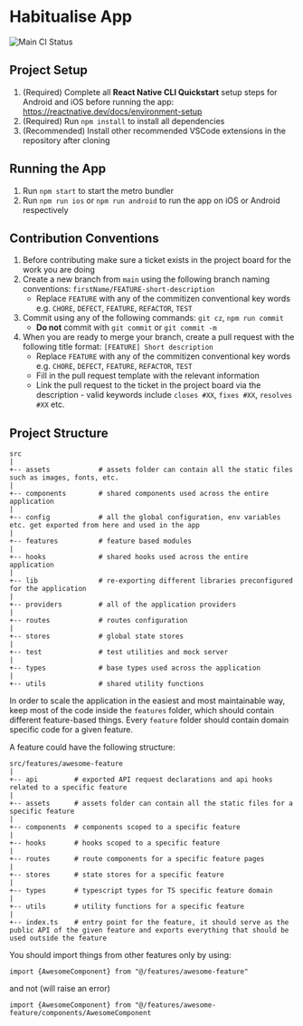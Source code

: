 # Habitualise App

![Main CI Status](https://github.com/Habitualise/habitualise-client/actions/workflows/ci.yml/badge.svg?branch=main)

## Project Setup

1. (Required) Complete all **React Native CLI Quickstart** setup steps for Android and iOS before running the app: https://reactnative.dev/docs/environment-setup
2. (Required) Run `npm install` to install all dependencies
3. (Recommended) Install other recommended VSCode extensions in the repository after cloning

## Running the App

1. Run `npm start` to start the metro bundler
2. Run `npm run ios` or `npm run android` to run the app on iOS or Android respectively

## Contribution Conventions

1. Before contributing make sure a ticket exists in the project board for the work you are doing
2. Create a new branch from `main` using the following branch naming conventions: `firstName/FEATURE-short-description`
   - Replace `FEATURE` with any of the commitizen conventional key words e.g. `CHORE`, `DEFECT`, `FEATURE`, `REFACTOR`, `TEST`
3. Commit using any of the following commands: `git cz`, `npm run commit`
   - **Do not** commit with `git commit` or `git commit -m`
4. When you are ready to merge your branch, create a pull request with the following title format: `[FEATURE] Short description`
   - Replace `FEATURE` with any of the commitizen conventional key words e.g. `CHORE`, `DEFECT`, `FEATURE`, `REFACTOR`, `TEST`
   - Fill in the pull request template with the relevant information
   - Link the pull request to the ticket in the project board via the description - valid keywords include `closes #XX`, `fixes #XX`, `resolves #XX` etc.

## Project Structure

```
src
|
+-- assets            # assets folder can contain all the static files such as images, fonts, etc.
|
+-- components        # shared components used across the entire application
|
+-- config            # all the global configuration, env variables etc. get exported from here and used in the app
|
+-- features          # feature based modules
|
+-- hooks             # shared hooks used across the entire application
|
+-- lib               # re-exporting different libraries preconfigured for the application
|
+-- providers         # all of the application providers
|
+-- routes            # routes configuration
|
+-- stores            # global state stores
|
+-- test              # test utilities and mock server
|
+-- types             # base types used across the application
|
+-- utils             # shared utility functions
```

In order to scale the application in the easiest and most maintainable way, keep most of the code inside the `features` folder, which should contain different feature-based things. Every `feature` folder should contain domain specific code for a given feature.

A feature could have the following structure:

```
src/features/awesome-feature
|
+-- api         # exported API request declarations and api hooks related to a specific feature
|
+-- assets      # assets folder can contain all the static files for a specific feature
|
+-- components  # components scoped to a specific feature
|
+-- hooks       # hooks scoped to a specific feature
|
+-- routes      # route components for a specific feature pages
|
+-- stores      # state stores for a specific feature
|
+-- types       # typescript types for TS specific feature domain
|
+-- utils       # utility functions for a specific feature
|
+-- index.ts    # entry point for the feature, it should serve as the public API of the given feature and exports everything that should be used outside the feature
```

You should import things from other features only by using:

`import {AwesomeComponent} from "@/features/awesome-feature"`

and not (will raise an error)

`import {AwesomeComponent} from "@/features/awesome-feature/components/AwesomeComponent`
